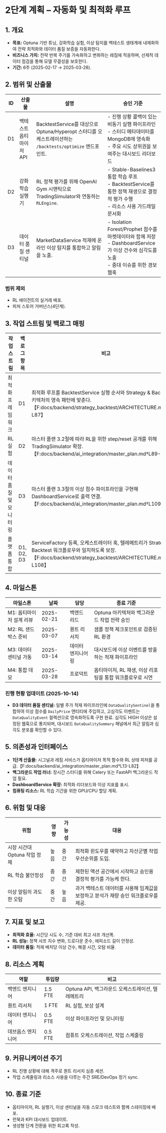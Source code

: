 # 2단계 계획 – 자동화 및 최적화 루프

## 1. 개요

- **목표:** Optuna 기반 튜닝, 강화학습 실험, 이상 탐지를 백테스트 생태계에
  내재화하여 전략 최적화와 데이터 품질 보증을 자동화한다.
- **비즈니스 가치:** 전략 반복 주기를 가속화하고 변화하는 레짐에 적응하며,
  선제적 데이터 점검을 통해 모델 무결성을 보호한다.
- **기간:** 6주 (2025-02-17 → 2025-03-28).

## 2. 범위 및 산출물

| ID  | 산출물                  | 설명                                                                                                     | 승인 기준                                                                                                                                   |
| --- | ----------------------- | -------------------------------------------------------------------------------------------------------- | ------------------------------------------------------------------------------------------------------------------------------------------- |
| D1  | 백테스트 옵티마이저 API | BacktestService를 대상으로 Optuna/Hyperopt 스터디를 오케스트레이션하는 `/backtests/optimize` 엔드포인트. | - 진행 상황 콜백이 있는 비동기 실행 파이프라인<br>- 스터디 메타데이터를 MongoDB에 영속화<br>- 주요 시도 상위권을 보여주는 대시보드 리더보드 |
| D2  | 강화학습 실행기         | RL 정책 평가를 위해 OpenAI Gym 시맨틱으로 TradingSimulator와 연동하는 `RLEngine`.                        | - Stable-Baselines3 통합 학습 루프<br>- BacktestService를 통한 정책 재생으로 결정적 평가 수행<br>- 리소스 사용 가드레일 문서화              |
| D3  | 데이터 품질 센티널      | MarketDataService 적재에 온라인 이상 탐지를 통합하고 알림을 노출.                                        | - Isolation Forest/Prophet 점수를 마켓데이터와 함께 저장<br>- DashboardService가 이상 건수와 심각도를 노출<br>- 중대 이슈를 위한 경보 웹훅  |

### 범위 제외

- RL 에이전트의 실거래 배포.
- 피처 스토어 거버넌스(4단계).

## 3. 작업 스트림 및 백로그 매핑

| 작업 스트림             | 백로그 항목 | 비고                                                                                                                                                               |
| ----------------------- | ----------- | ------------------------------------------------------------------------------------------------------------------------------------------------------------------ |
| 최적화 프레임워크       | D1          | 최적화 루프를 BacktestService 실행 순서와 Strategy & Backtest 아키텍처의 영속 패턴에 맞춘다.【F:docs/backend/strategy_backtest/ARCHITECTURE.md†L49-L87】           |
| RL 실험                 | D2          | 마스터 플랜 3.2절에 따라 RL을 위한 step/reset 공개를 위해 TradingSimulator 확장.【F:docs/backend/ai_integration/master_plan.md†L89-L108】                          |
| 데이터 품질 및 모니터링 | D3          | 마스터 플랜 3.3절의 이상 점수 파이프라인을 구현해 DashboardService로 출력 연결.【F:docs/backend/ai_integration/master_plan.md†L109-L132】                          |
| 플랫폼 통합             | D1, D2, D3  | ServiceFactory 등록, 오케스트레이터 훅, 텔레메트리가 Strategy & Backtest 워크플로우와 일치하도록 보장.【F:docs/backend/strategy_backtest/ARCHITECTURE.md†L1-L108】 |

## 4. 마일스톤

| 마일스톤                 | 날짜       | 담당              | 종료 기준                                                 |
| ------------------------ | ---------- | ----------------- | --------------------------------------------------------- |
| M1: 옵티마이저 설계 리뷰 | 2025-02-21 | 백엔드 리드       | Optuna 아키텍처와 백그라운드 작업 전략 승인               |
| M2: RL 샌드박스 준비     | 2025-03-07 | 퀀트 리서치       | 샘플 정책 체크포인트로 검증된 RL 환경                     |
| M3: 데이터 센티널 가동   | 2025-03-14 | 데이터 엔지니어링 | 대시보드에 이상 이벤트를 방출하는 적재 파이프라인         |
| M4: 통합 데모            | 2025-03-28 | 프로덕트          | 옵티마이저, RL 재생, 이상 리포팅을 통합 워크플로우로 시연 |

### 진행 현황 업데이트 (2025-10-14)

- **D3 데이터 품질 센티널:** 일별 주가 적재 파이프라인에 `DataQualitySentinel`을
  통합하여 이상 점수를 `DailyPrice` 엔티티에 주입하고, 고심각도 이벤트는
  `DataQualityEvent` 컬렉션으로 영속화하도록 구현 완료. 심각도 HIGH 이상은
  설정된 웹훅으로 통지되며, 대시보드 `DataQualitySummary` 패널에서 최근 알림과
  심각도 분포를 확인할 수 있다.

## 5. 의존성과 인터페이스

- **1단계 산출물:** 시그널과 레짐 서비스가 옵티마이저 목적 함수와 RL 상태 피처를
  공급.【F:docs/backend/ai_integration/master_plan.md†L13-L82】
- **백그라운드 작업 러너:** 장시간 스터디를 위해 Celery 또는 FastAPI 백그라운드
  작업 필요.
- **DashboardService 확장:** 최적화 리더보드와 이상 지표를 표시.
- **컴퓨팅 리소스:** RL 학습 기간을 위한 GPU/CPU 할당 계획.

## 6. 위험 및 대응

| 위험                         | 영향 | 가능성 | 대응                                                                                |
| ---------------------------- | ---- | ------ | ----------------------------------------------------------------------------------- |
| 시장 시간대 Optuna 작업 정체 | 높음 | 중간   | 최적화 윈도우를 예약하고 자산군별 작업 우선순위를 도입.                             |
| RL 학습 불안정성             | 중간 | 중간   | 제한된 액션 공간에서 시작하고 승인용 결정적 평가를 가능케 한다.                     |
| 이상 알림의 과도한 오탐      | 중간 | 높음   | 과거 백테스트 데이터를 사용해 임계값을 보정하고 분석가 재량 승인 워크플로우를 제공. |

## 7. 지표 및 보고

- **최적화 효율:** 시간당 시도 수, 기준 대비 최고 샤프 개선폭.
- **RL 성능:** 정책 샤프 지수 변화, 드로다운 준수, 에피소드 길이 안정성.
- **데이터 품질:** 적재 배치당 이상 건수, 해결 시간, 오탐 비율.

## 8. 리소스 계획

| 역할              | 투입량  | 비고                                              |
| ----------------- | ------- | ------------------------------------------------- |
| 백엔드 엔지니어   | 1.5 FTE | Optuna API, 백그라운드 오케스트레이션, 텔레메트리 |
| 퀀트 리서처       | 1 FTE   | RL 실험, 보상 설계                                |
| 데이터 엔지니어   | 0.5 FTE | 이상 파이프라인 및 모니터링                       |
| 데브옵스 엔지니어 | 0.5 FTE | 컴퓨트 오케스트레이션, 작업 스케줄링              |

## 9. 커뮤니케이션 주기

- RL 진행 상황에 대해 격주로 퀀트 리서치 심층 세션.
- 작업 스케줄링과 리소스 사용을 다루는 주간 SRE/DevOps 정기 sync.

## 10. 종료 기준

- 옵티마이저, RL 실행기, 이상 센티널을 자동 스모크 테스트와 함께 스테이징에
  배포.
- 런북과 KPI 대시보드 업데이트.
- 생성형 단계 전환을 위한 회고록 작성.
